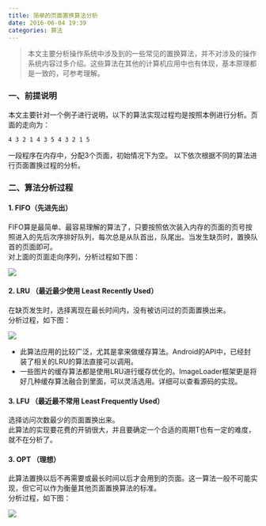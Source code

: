 ```yaml
---
title: 简单的页面置换算法分析
date: 2016-06-04 19:39
categories: 算法
---
```

>本文主要分析操作系统中涉及到的一些常见的置换算法，并不对涉及的操作系统内容过多介绍。这些算法在其他的计算机应用中也有体现，基本原理都是一致的，可参考理解。

### 一、前提说明
本文主要针对一个例子进行说明，以下的算法实现过程均是按照本例进行分析。页面的走向为：

    4 3 2 1 4 3 5 4 3 2 1 5 
一段程序在内存中，分配3个页面，初始情况下为空。
以下依次根据不同的算法进行页面置换过程的分析。
### 二、算法分析过程
#### 1. FIFO（先进先出）
FIFO算是最简单、最容易理解的算法了，只要按照依次装入内存的页面的页号按照进入的先后次序排好队列，每次总是从队首出，队尾出。当发生缺页时，置换队首的页面即可。<br>
对上面的页面走向序列，分析过程如下图：

![](http://7xr1vo.com1.z0.glb.clouddn.com/%E5%9B%BE1.png)
#### 2. LRU （最近最少使用 Least Recently Used）
在缺页发生时，选择离现在最长时间内，没有被访问过的页面置换出来。<br>
分析过程，如下图：

![](http://7xr1vo.com1.z0.glb.clouddn.com/%E5%9B%BE2.png)

* 此算法应用的比较广泛，尤其是拿来做缓存算法。Android的API中，已经封装了相关的LRU的算法直接可以调用。
* 一些图片的缓存算法都是使用LRU进行缓存优化的。ImageLoader框架更是将好几种缓存算法融合到里面，可以灵活选用。详细可以查看源码的实现。
#### 3. LFU （最近最不常用 Least Frequently Used）
选择访问次数最少的页面置换出来。<br>此算法的实现要花费的开销很大，并且要确定一个合适的周期T也有一定的难度，就不在分析了。
#### 3. OPT （理想）
此算法置换以后不再需要或最长时间以后才会用到的页面。这一算法一般不可能实现，但它可以作为衡量其他页面置换算法的标准。<br>
分析过程，如下图：

![](http://7xr1vo.com1.z0.glb.clouddn.com/%E5%9B%BE3.png)
